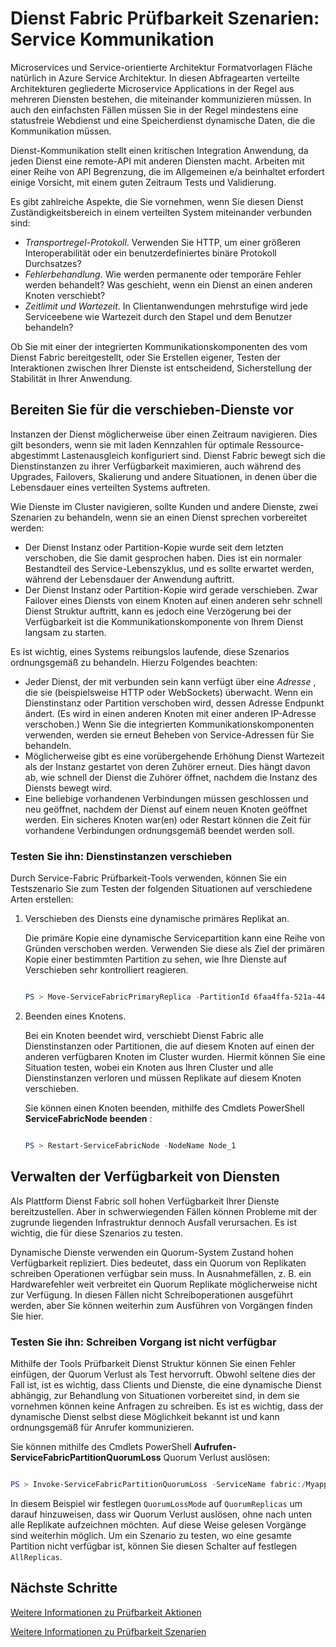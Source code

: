 <properties
   pageTitle="Prüfbarkeit: Service Kommunikation | Microsoft Azure"
   description="Dienst-Kommunikation stellt einen kritischen Integration einer Fabric Service-Anwendung. In diesem Artikel wird erläutert, gibt und Testen Verfahren."
   services="service-fabric"
   documentationCenter=".net"
   authors="vturecek"
   manager="timlt"
   editor=""/>

<tags
   ms.service="service-fabric"
   ms.devlang="dotnet"
   ms.topic="article"
   ms.tgt_pltfrm="NA"
   ms.workload="NA"
   ms.date="07/06/2016"
   ms.author="vturecek"/>

# <a name="service-fabric-testability-scenarios-service-communication"></a>Dienst Fabric Prüfbarkeit Szenarien: Service Kommunikation

Microservices und Service-orientierte Architektur Formatvorlagen Fläche natürlich in Azure Service Architektur. In diesen Abfragearten verteilte Architekturen gegliederte Microservice Applications in der Regel aus mehreren Diensten bestehen, die miteinander kommunizieren müssen. In auch den einfachsten Fällen müssen Sie in der Regel mindestens eine statusfreie Webdienst und eine Speicherdienst dynamische Daten, die die Kommunikation müssen.

Dienst-Kommunikation stellt einen kritischen Integration Anwendung, da jeden Dienst eine remote-API mit anderen Diensten macht. Arbeiten mit einer Reihe von API Begrenzung, die im Allgemeinen e/a beinhaltet erfordert einige Vorsicht, mit einem guten Zeitraum Tests und Validierung.

Es gibt zahlreiche Aspekte, die Sie vornehmen, wenn Sie diesen Dienst Zuständigkeitsbereich in einem verteilten System miteinander verbunden sind:

 - *Transportregel-Protokoll*. Verwenden Sie HTTP, um einer größeren Interoperabilität oder ein benutzerdefiniertes binäre Protokoll Durchsatzes?
 - *Fehlerbehandlung*. Wie werden permanente oder temporäre Fehler werden behandelt? Was geschieht, wenn ein Dienst an einen anderen Knoten verschiebt?
 - *Zeitlimit und Wartezeit*. In Clientanwendungen mehrstufige wird jede Serviceebene wie Wartezeit durch den Stapel und dem Benutzer behandeln?

Ob Sie mit einer der integrierten Kommunikationskomponenten des vom Dienst Fabric bereitgestellt, oder Sie Erstellen eigener, Testen der Interaktionen zwischen Ihrer Dienste ist entscheidend, Sicherstellung der Stabilität in Ihrer Anwendung.

## <a name="prepare-for-services-to-move"></a>Bereiten Sie für die verschieben-Dienste vor

Instanzen der Dienst möglicherweise über einen Zeitraum navigieren. Dies gilt besonders, wenn sie mit laden Kennzahlen für optimale Ressource-abgestimmt Lastenausgleich konfiguriert sind. Dienst Fabric bewegt sich die Dienstinstanzen zu ihrer Verfügbarkeit maximieren, auch während des Upgrades, Failovers, Skalierung und andere Situationen, in denen über die Lebensdauer eines verteilten Systems auftreten.

Wie Dienste im Cluster navigieren, sollte Kunden und andere Dienste, zwei Szenarien zu behandeln, wenn sie an einen Dienst sprechen vorbereitet werden:

- Der Dienst Instanz oder Partition-Kopie wurde seit dem letzten verschoben, die Sie damit gesprochen haben. Dies ist ein normaler Bestandteil des Service-Lebenszyklus, und es sollte erwartet werden, während der Lebensdauer der Anwendung auftritt.
- Der Dienst Instanz oder Partition-Kopie wird gerade verschieben. Zwar Failover eines Diensts von einem Knoten auf einen anderen sehr schnell Dienst Struktur auftritt, kann es jedoch eine Verzögerung bei der Verfügbarkeit ist die Kommunikationskomponente von Ihrem Dienst langsam zu starten.

Es ist wichtig, eines Systems reibungslos laufende, diese Szenarios ordnungsgemäß zu behandeln. Hierzu Folgendes beachten:

- Jeder Dienst, der mit verbunden sein kann verfügt über eine *Adresse* , die sie (beispielsweise HTTP oder WebSockets) überwacht. Wenn ein Dienstinstanz oder Partition verschoben wird, dessen Adresse Endpunkt ändert. (Es wird in einen anderen Knoten mit einer anderen IP-Adresse verschoben.) Wenn Sie die integrierten Kommunikationskomponenten verwenden, werden sie erneut Beheben von Service-Adressen für Sie behandeln.
- Möglicherweise gibt es eine vorübergehende Erhöhung Dienst Wartezeit als der Instanz gestartet von deren Zuhörer erneut. Dies hängt davon ab, wie schnell der Dienst die Zuhörer öffnet, nachdem die Instanz des Diensts bewegt wird.
- Eine beliebige vorhandenen Verbindungen müssen geschlossen und neu geöffnet, nachdem der Dienst auf einem neuen Knoten geöffnet werden. Ein sicheres Knoten war(en) oder Restart können die Zeit für vorhandene Verbindungen ordnungsgemäß beendet werden soll.

### <a name="test-it-move-service-instances"></a>Testen Sie ihn: Dienstinstanzen verschieben

Durch Service-Fabric Prüfbarkeit-Tools verwenden, können Sie ein Testszenario Sie zum Testen der folgenden Situationen auf verschiedene Arten erstellen:

1. Verschieben des Diensts eine dynamische primäres Replikat an.

    Die primäre Kopie eine dynamische Servicepartition kann eine Reihe von Gründen verschoben werden. Verwenden Sie diese als Ziel der primären Kopie einer bestimmten Partition zu sehen, wie Ihre Dienste auf Verschieben sehr kontrolliert reagieren.

    ```powershell

    PS > Move-ServiceFabricPrimaryReplica -PartitionId 6faa4ffa-521a-44e9-8351-dfca0f7e0466 -ServiceName fabric:/MyApplication/MyService

    ```

2. Beenden eines Knotens.

    Bei ein Knoten beendet wird, verschiebt Dienst Fabric alle Dienstinstanzen oder Partitionen, die auf diesem Knoten auf einen der anderen verfügbaren Knoten im Cluster wurden. Hiermit können Sie eine Situation testen, wobei ein Knoten aus Ihren Cluster und alle Dienstinstanzen verloren und müssen Replikate auf diesem Knoten verschieben.

    Sie können einen Knoten beenden, mithilfe des Cmdlets PowerShell **ServiceFabricNode beenden** :

    ```powershell

    PS > Restart-ServiceFabricNode -NodeName Node_1

    ```

## <a name="maintain-service-availability"></a>Verwalten der Verfügbarkeit von Diensten

Als Plattform Dienst Fabric soll hohen Verfügbarkeit Ihrer Dienste bereitzustellen. Aber in schwerwiegenden Fällen können Probleme mit der zugrunde liegenden Infrastruktur dennoch Ausfall verursachen. Es ist wichtig, die für diese Szenarios zu testen.

Dynamische Dienste verwenden ein Quorum-System Zustand hohen Verfügbarkeit repliziert. Dies bedeutet, dass ein Quorum von Replikaten schreiben Operationen verfügbar sein muss. In Ausnahmefällen, z. B. ein Hardwarefehler weit verbreitet ein Quorum Replikate möglicherweise nicht zur Verfügung. In diesen Fällen nicht Schreiboperationen ausgeführt werden, aber Sie können weiterhin zum Ausführen von Vorgängen finden Sie hier.

### <a name="test-it-write-operation-unavailability"></a>Testen Sie ihn: Schreiben Vorgang ist nicht verfügbar

Mithilfe der Tools Prüfbarkeit Dienst Struktur können Sie einen Fehler einfügen, der Quorum Verlust als Test hervorruft. Obwohl seltene dies der Fall ist, ist es wichtig, dass Clients und Dienste, die eine dynamische Dienst abhängig, zur Behandlung von Situationen vorbereitet sind, in dem sie vornehmen können keine Anfragen zu schreiben. Es ist es wichtig, dass der dynamische Dienst selbst diese Möglichkeit bekannt ist und kann ordnungsgemäß für Anrufer kommunizieren.

Sie können mithilfe des Cmdlets PowerShell **Aufrufen-ServiceFabricPartitionQuorumLoss** Quorum Verlust auslösen:

```powershell

PS > Invoke-ServiceFabricPartitionQuorumLoss -ServiceName fabric:/Myapplication/MyService -QuorumLossMode QuorumReplicas -QuorumLossDurationInSeconds 20

```

In diesem Beispiel wir festlegen `QuorumLossMode` auf `QuorumReplicas` um darauf hinzuweisen, dass wir Quorum Verlust auslösen, ohne nach unten alle Replikate aufzeichnen möchten. Auf diese Weise gelesen Vorgänge sind weiterhin möglich. Um ein Szenario zu testen, wo eine gesamte Partition nicht verfügbar ist, können Sie diesen Schalter auf festlegen `AllReplicas`.

## <a name="next-steps"></a>Nächste Schritte

[Weitere Informationen zu Prüfbarkeit Aktionen](service-fabric-testability-actions.md)

[Weitere Informationen zu Prüfbarkeit Szenarien](service-fabric-testability-scenarios.md)
